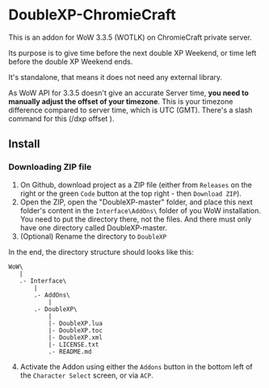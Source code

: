 # DoubleXP-ChromieCraft

This is an addon for WoW 3.3.5 (WOTLK) on ChromieCraft private server.

Its purpose is to give time before the next double XP Weekend, or time left before the double XP Weekend ends.

It's standalone, that means it does not need any external library.

As WoW API for 3.3.5 doesn't give an accurate Server time, **you need to manually adjust the offset of your timezone**. This is your timezone difference compared to server time, which is UTC (GMT). There's a slash command for this (/dxp offset <value>).

## Install

### Downloading ZIP file

1. On Github, download project as a ZIP file (either from `Releases` on the right or the green `Code` button at the top right - then `Download ZIP`).
2. Open the ZIP, open the "DoubleXP-master" folder, and place this next folder's content in the `Interface\AddOns\` folder of you WoW installation. You need to put the directory there, not the files. And there must only have one directory called DoubleXP-master.
3. (Optional) Rename the directory to `DoubleXP`

In the end, the directory structure should looks like this:

```
WoW\
   |
   .- Interface\
       |
       .- AddOns\
           |
	   .- DoubleXP\
	       |
	       |- DoubleXP.lua
	       |- DoubleXP.toc
	       |- DoubleXP.xml
	       |- LICENSE.txt
	       .- README.md
```

4. Activate the Addon using either the `Addons` button in the bottom left of the `Character Select` screen, or via `ACP`.
